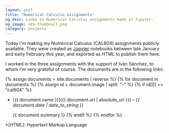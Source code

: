 ```yaml
---
layout: post
title: "Numerical Calculus assignments"
og_desc: Links to Numerical Calculus assignments made in Jupyter.
og_image: s8a-thumbnail.png
category: projects
---
```


Today I'm making my Numerical Calculus (CAL604) assignments publicly available. They were created as [Jupyter](https://jupyter.org) notebooks between late January and early February this year, and exported as HTML to publish them here.

I worked in the three assignments with the support of Iván Sánchez, to whom I'm very grateful of course. The documents are in the following links:

{% assign documents = site.documents | reverse %}
{% for document in documents %}
{% assign id = document.image | split: "-" %}
  {% if id[0] == "cal604" %}
  - [{{ document.name }}]({{ document.url | absolute_url }}) – *{{ document.date | date_to_string }}*
    
    {{ document.summary }}
  {% endif %}
{% endfor %}


*[HTML]: Hypertext Markup Language
